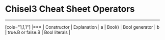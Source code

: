 # Chisel3 Cheat Sheet Operators
---------------------


[cols="1,1,1"]
|===
| Constructor                    | Explanation              | a
| Bool()                         | Bool generator           | b
| true.B or false.B              | Bool literals            |
